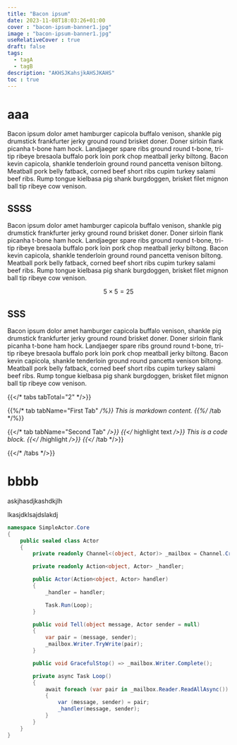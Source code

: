 ```yaml
---
title: "Bacon ipsum"
date: 2023-11-08T18:03:26+01:00
cover : "bacon-ipsum-banner1.jpg"
image : "bacon-ipsum-banner1.jpg"
useRelativeCover : true
draft: false
tags:
  - tagA
  - tagB
description: "AKHSJKahsjkAHSJKAHS"
toc : true
---
```


# aaa

Bacon ipsum dolor amet hamburger capicola buffalo venison, shankle pig drumstick frankfurter jerky ground round brisket doner. Doner sirloin flank picanha t-bone ham hock. Landjaeger spare ribs ground round t-bone, tri-tip ribeye bresaola buffalo pork loin pork chop meatball jerky biltong. Bacon kevin capicola, shankle tenderloin ground round pancetta venison biltong. Meatball pork belly fatback, corned beef short ribs cupim turkey salami beef ribs. Rump tongue kielbasa pig shank burgdoggen, brisket filet mignon ball tip ribeye cow venison.

## SSSS

Bacon ipsum dolor amet hamburger capicola buffalo venison, shankle pig drumstick frankfurter jerky ground round brisket doner. Doner sirloin flank picanha t-bone ham hock. Landjaeger spare ribs ground round t-bone, tri-tip ribeye bresaola buffalo pork loin pork chop meatball jerky biltong. Bacon kevin capicola, shankle tenderloin ground round pancetta venison biltong. Meatball pork belly fatback, corned beef short ribs cupim turkey salami beef ribs. Rump tongue kielbasa pig shank burgdoggen, brisket filet mignon ball tip ribeye cow venison.

$$ 5 \times 5 = 25 $$

## SSS

Bacon ipsum dolor amet hamburger capicola buffalo venison, shankle pig drumstick frankfurter jerky ground round brisket doner. Doner sirloin flank picanha t-bone ham hock. Landjaeger spare ribs ground round t-bone, tri-tip ribeye bresaola buffalo pork loin pork chop meatball jerky biltong. Bacon kevin capicola, shankle tenderloin ground round pancetta venison biltong. Meatball pork belly fatback, corned beef short ribs cupim turkey salami beef ribs. Rump tongue kielbasa pig shank burgdoggen, brisket filet mignon ball tip ribeye cow venison.


{{</* tabs tabTotal="2" */>}}

{{%/* tab tabName="First Tab" */%}}
This is markdown content.
{{%/* /tab */%}}

{{</* tab tabName="Second Tab" */>}}
{{</* highlight text */>}}
This is a code block.
{{</* /highlight */>}}
{{</* /tab */>}}

{{</* /tabs */>}}

# bbbb
askjhasdjkashdkjlh


lkasjdklsajdslakdj



```csharp
namespace SimpleActor.Core
{
	public sealed class Actor
	{
		private readonly Channel<(object, Actor)> _mailbox = Channel.CreateUnbounded<(object, Actor)>();

		private readonly Action<object, Actor> _handler;

		public Actor(Action<object, Actor> handler)
		{
			_handler = handler;

			Task.Run(Loop);
		}

		public void Tell(object message, Actor sender = null)
		{
			var pair = (message, sender);
			_mailbox.Writer.TryWrite(pair);
		}

		public void GracefulStop() => _mailbox.Writer.Complete();

		private async Task Loop()
		{
			await foreach (var pair in _mailbox.Reader.ReadAllAsync())
			{
				var (message, sender) = pair;
				_handler(message, sender);
			}
		}
	}
}

```